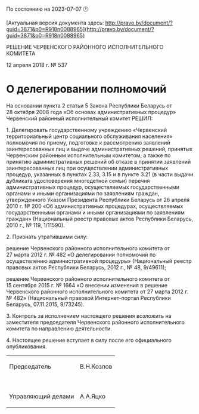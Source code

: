 По состоянию на 2023-07-07 &#x1F550;

[Актуальная версия документа здесь: http://pravo.by/document/?guid=3871&p0=R918n0088965](http://pravo.by/document/?guid=3871&p0=R918n0088965)

<p>РЕШЕНИЕ ЧЕРВЕНСКОГО РАЙОННОГО ИСПОЛНИТЕЛЬНОГО КОМИТЕТА</p>
<p>12 апреля 2018 г. № 537</p>
<h1>О делегировании полномочий</h1>
<p>На основании пункта 2 статьи 5 Закона Республики Беларусь от 28 октября 2008 года «Об основах административных процедур» Червенский районный исполнительный комитет РЕШИЛ:</p>
<p>1. Делегировать государственному учреждению «Червенский территориальный центр социального обслуживания населения» полномочия по приему, подготовке к рассмотрению заявлений заинтересованных лиц и выдаче административных решений, принятых Червенским районным исполнительным комитетом, а также по принятию административных решений об отказе в принятии заявлений заинтересованных лиц при осуществлении административных процедур, указанных в пунктах 2.33, 3.15 и в пункте 3.21 (в части выдачи дубликата удостоверения многодетной семьи) перечня административных процедур, осуществляемых государственными органами и иными организациями по заявлениям граждан, утвержденного Указом Президента Республики Беларусь от 26 апреля 2010 г. № 200 «Об административных процедурах, осуществляемых государственными органами и иными организациями по заявлениям граждан» (Национальный реестр правовых актов Республики Беларусь, 2010 г., № 119, 1/11590).</p>
<p>2. Признать утратившими силу:</p>
<p>решение Червенского районного исполнительного комитета от 27 марта 2012 г. № 482 «О делегировании полномочий по осуществлению административной процедуры» (Национальный реестр правовых актов Республики Беларусь, 2012 г., № 48, 9/49611);</p>
<p>решение Червенского районного исполнительного комитета от 15 сентября 2015 г. № 1664 «О внесении изменения в решение Червенского районного исполнительного комитета от 27 марта 2012 г. № 482» (Национальный правовой Интернет-портал Республики Беларусь, 07.11.2015, 9/73245).</p>
<p>3. Контроль за исполнением настоящего решения возложить на заместителя председателя Червенского районного исполнительного комитета по направлению деятельности.</p>
<p>4. Настоящее решение вступает в силу после его официального опубликования.</p>
<p></p>
<table>
<tr>
<td><p>Председатель</p></td>
<td><p>В.Н.Козлов</p></td>
</tr>
<tr>
<td><p></p></td>
<td><p></p></td>
</tr>
<tr>
<td><p>Управляющий делами</p></td>
<td><p>А.А.Яцко</p></td>
</tr>
</table>
<p></p>
<p></p>